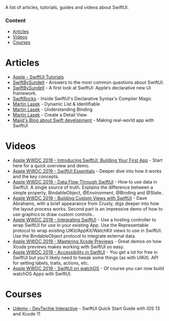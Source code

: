 A list of articles, tutorials, guides and videos about SwiftUI.

### Content
- [Articles](#articles)
- [Videos](#videos)
- [Courses](#courses)


# Articles

* [Apple - SwiftUI Tutorials](https://developer.apple.com/tutorials/swiftui/tutorials)
* [SwiftBySundell](https://wwdcbysundell.com/2019/swiftui-common-questions/) - Answers to the most common questions about SwiftUI.
* [SwiftBySundell](https://wwdcbysundell.com/2019/swiftui-first-look/) - A first look at SwiftUI: Apple’s declarative new UI framework.
* [SwiftRocks](https://swiftrocks.com/inside-swiftui-compiler-magic.html) - Inside SwiftUI's Declarative Syntax's Compiler Magic
* [Martin Lasek](https://medium.com/@martinlasek/swiftui-dynamic-list-identifiable-73c56215f9ff) - Dynamic List & Identifiable
* [Martin Lasek](https://medium.com/@martinlasek/swiftui-understanding-binding-8e20269a76bc) - Understanding Binding
* [Martin Lasek](https://medium.com/@martinlasek/swiftui-detail-view-44772246fa2a) - Create a Detail View
* [Majid's Blog about Swift development](https://mecid.github.io/2019/06/05/swiftui-making-real-world-app/) - Making real-world app with SwiftUI

# Videos

* [Apple WWDC 2019 - Introducing SwiftUI: Building Your First App](https://developer.apple.com/videos/play/wwdc2019/204/) - Start here for a quick overview and demo.
* [Apple WWDC 2019 - SwiftUI Essentials](https://developer.apple.com/videos/play/wwdc2019/216/) - Deeper dive into how it works and the key concepts.
* [Apple WWDC 2019 - Data Flow Through SwiftUI](https://developer.apple.com/videos/play/wwdc2019/226/) - How to use data in SwiftUI. A single source of truth. Explains the difference between a simple property, BindableObject, @Environment, @Binding and @State..
* [Apple WWDC 2019 - Building Custom Views with SwiftUI](https://developer.apple.com/videos/play/wwdc2019/237/) - Dave Abrahams, with a brief appearance from Crusty, digs deeper into how the layout process works. Second part is an impressive demo of how to use graphics to draw custom controls..
* [Apple WWDC 2019 - Integrating SwiftUI](https://developer.apple.com/videos/play/wwdc2019/231/) - Use a hosting controller to wrap SwiftUI for use in your existing App. Use the Representable protocol to wrap existing UIKit/AppKit/WatchKit views to use in SwiftUI. Use the BindableObject protocol to integrate external data.
* [Apple WWDC 2019 - Mastering Xcode Previews](https://developer.apple.com/videos/play/wwdc2019/233/) - Great demos on how Xcode previews makes working with SwiftUI so easy.
* [Apple WWDC 2019 - Accessibility in SwiftUI](https://developer.apple.com/videos/play/wwdc2019/238/) - You get a lot for free in SwiftUI but you’ll likely need to tweak some things (as with UIKit). API for setting labels, traits, actions, etc.
* [Apple WWDC 2019 - SwiftUI on watchOS](https://developer.apple.com/videos/play/wwdc2019/219/) - Of course you can now build watchOS Apps with SwiftUI.


# Courses

* [Udemy - DevTechie Interactive](https://www.udemy.com/swiftui-quick-start-guide-with-ios-13-and-xcode-11/) - SwiftUI Quick Start Guide with iOS 13 and Xcode 11
